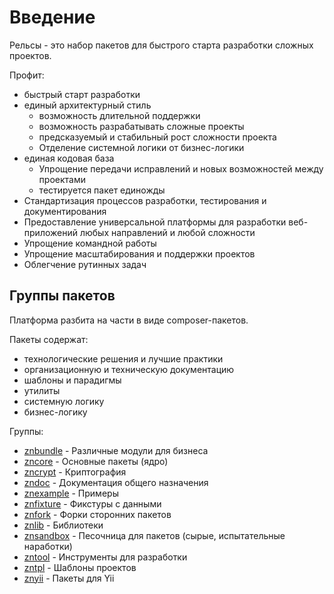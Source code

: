 # Введение

Рельсы - это набор пакетов для быстрого старта разработки сложных проектов.

Профит:

* быстрый старт разработки
* единый архитектурный стиль
  * возможность длительной поддержки
  * возможность разрабатывать сложные проекты
  * предсказуемый и стабильный рост сложности проекта
  * Отделение системной логики от бизнес-логики
* единая кодовая база
  * Упрощение передачи исправлений и новых возможностей между проектами
  * тестируется пакет единожды
* Стандартизация процессов разработки, тестирования и документирования
* Предоставление универсальной платформы для разработки веб-приложений любых направлений и любой сложности
* Упрощение командной работы
* Упрощение масштабирования и поддержки проектов
* Облегчение рутинных задач

## Группы пакетов

Платформа разбита на части в виде composer-пакетов.

Пакеты содержат:

* технологические решения и лучшие практики
* организационную и техническую документацию
* шаблоны и парадигмы
* утилиты
* системную логику
* бизнес-логику

Группы:

* [znbundle](https://github.com/znbundle) - Различные модули для бизнеса
* [zncore](https://github.com/zncore) - Основные пакеты (ядро)
* [zncrypt](https://github.com/zncrypt) - Криптография
* [zndoc](https://github.com/zndoc) - Документация общего назначения
* [znexample](https://github.com/znexample) - Примеры
* [znfixture](https://github.com/znfixture) - Фикстуры с данными
* [znfork](https://github.com/znfork) - Форки сторонних пакетов
* [znlib](https://github.com/znlib) - Библиотеки
* [znsandbox](https://github.com/znsandbox) - Песочница для пакетов (сырые, испытательные наработки)
* [zntool](https://github.com/zntool) - Инструменты для разработки
* [zntpl](https://github.com/zntpl) - Шаблоны проектов
* [znyii](https://github.com/znyii) - Пакеты для Yii

